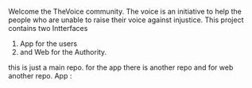 Welcome the TheVoice community.
The voice is an initiative to help the people who are unable to raise their voice against injustice.
This project contains two Intterfaces 
1) App for the users
2) and Web for the Authority.

this is just a main repo.
for the app there is another repo and for web another repo.
App : 
